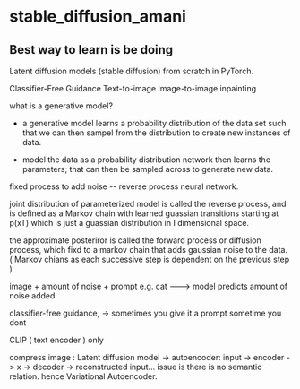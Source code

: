 # stable_diffusion_amani

## Best way to learn is be doing

Latent diffusion models (stable diffusion) from scratch in PyTorch. 

Classifier-Free Guidance
Text-to-image
Image-to-image
inpainting

what is a generative model?

- a generative model learns a probability distribution of the data set such that we can then sampel from the distribution to create new instances of data. 

- model the data as a probability distribution network then learns the parameters; that can then be sampled across to generate new data.

fixed process to add noise -- reverse process neural network.

joint distribution of parameterized model is called the reverse process, and is defined as a Markov chain with learned guassian transitions starting at p(xT) which is just a guassian distribution in I dimensional space.

the approximate posteriror is called the forward process or diffusion process, which fixd to a markov chain that adds gaussian noise to the data. ( Markov chians as each successive step is dependent on the previous step )

image + amount of noise + prompt e.g. cat ---> model predicts amount of noise added.

classifier-free guidance, -> sometimes you give it a prompt sometime you dont

CLIP ( text encoder ) only

compress image : Latent diffusion model -> autoencoder: input -> encoder -> x -> decoder -> reconstructed input... issue is there is no semantic relation. hence Variational Autoencoder.

